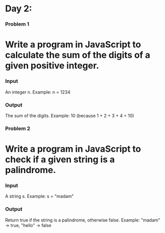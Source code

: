 # Day 2:

### Problem 1

# Write a program in JavaScript to calculate the sum of the digits of a given positive integer.

### Input

An integer n.
Example: n = 1234

### Output

The sum of the digits.
Example: 10 (because 1 + 2 + 3 + 4 = 10)

### Problem 2

# Write a program in JavaScript to check if a given string is a palindrome.

### Input

A string s.
Example: s = "madam"

### Output

Return true if the string is a palindrome, otherwise false.
Example: "madam" → true, "hello" → false
